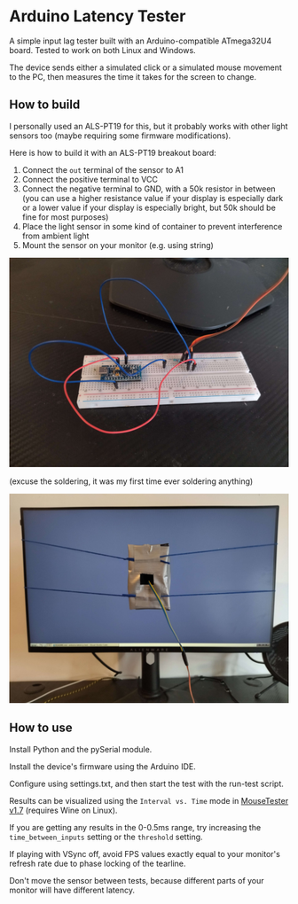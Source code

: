 # Arduino Latency Tester

A simple input lag tester built with an Arduino-compatible ATmega32U4 board. Tested to work on both Linux and Windows.

The device sends either a simulated click or a simulated mouse movement to the PC, then measures the time it takes for the screen to change.

## How to build

I personally used an ALS-PT19 for this, but it probably works with other light sensors too (maybe requiring some firmware modifications).

Here is how to build it with an ALS-PT19 breakout board:

1. Connect the `out` terminal of the sensor to A1
2. Connect the positive terminal to VCC
3. Connect the negative terminal to GND, with a 50k resistor in between (you can use a higher resistance value if your display is especially dark or a lower value if your display is especially bright, but 50k should be fine for most purposes)
4. Place the light sensor in some kind of container to prevent interference from ambient light
5. Mount the sensor on your monitor (e.g. using string)

![Device](./resources/device.jpg)

(excuse the soldering, it was my first time ever soldering anything)

![Mount](./resources/mount.jpg)

## How to use

Install Python and the pySerial module.

Install the device's firmware using the Arduino IDE.

Configure using settings.txt, and then start the test with the run-test script.

Results can be visualized using the `Interval vs. Time` mode in [MouseTester v1.7](https://github.com/valleyofdoom/MouseTester/releases) (requires Wine on Linux).

If you are getting any results in the 0-0.5ms range, try increasing the `time_between_inputs` setting or the `threshold` setting.

If playing with VSync off, avoid FPS values exactly equal to your monitor's refresh rate due to phase locking of the tearline.

Don't move the sensor between tests, because different parts of your monitor will have different latency.
